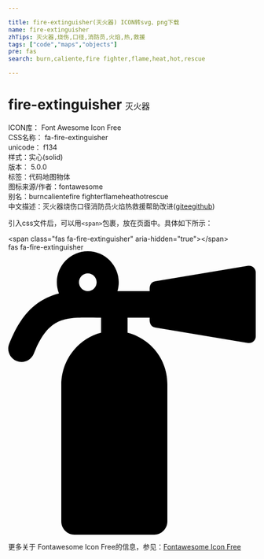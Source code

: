 ```yaml
---

title: fire-extinguisher(灭火器) ICON转svg、png下载
name: fire-extinguisher
zhTips: 灭火器,烧伤,口径,消防员,火焰,热,救援
tags: ["code","maps","objects"]
pre: fas
search: burn,caliente,fire fighter,flame,heat,hot,rescue

---
```


# fire-extinguisher  <small style="font-size: 60%;font-weight: 100">灭火器</small>


<div class="detail-page">
<p>
<span>
ICON库：
<span class="badge-secondary badge">Font Awesome Icon Free</span> 
</span>
<br/>
<span>
CSS名称：
<span class="badge-secondary badge">fa-fire-extinguisher</span> 
</span>
<br/>
<span>
unicode：
<span class="badge-secondary badge">f134</span> 
<copy-btn content='f134' btn-title=""></copy-btn>
<copy-btn :content='String.fromCodePoint(parseInt("f134", 16))' btn-title="复制U"></copy-btn>
</span><br/><span>样式：<span class="badge-light badge">实心(solid)</span></span>
<br/>
<span>
版本：
<span class="badge-secondary badge">5.0.0</span> 
</span><br/><span>标签：<span class="badge-light badge"><router-link to="/tags/code.html">代码</router-link></span><span class="badge-light badge"><router-link to="/tags/maps.html">地图</router-link></span><span class="badge-light badge"><router-link to="/tags/objects.html">物体</router-link></span></span>
<br/>
<span>图标来源/作者：<span class="badge-light badge">fontawesome</span></span> 
<br/>
<span>别名：<span class="badge-light badge">burn</span><span class="badge-light badge">caliente</span><span class="badge-light badge">fire fighter</span><span class="badge-light badge">flame</span><span class="badge-light badge">heat</span><span class="badge-light badge">hot</span><span class="badge-light badge">rescue</span></span><br/><span class="zh-detail">中文描述：<span class="badge-primary badge">灭火器</span><span class="badge-primary badge">烧伤</span><span class="badge-primary badge">口径</span><span class="badge-primary badge">消防员</span><span class="badge-primary badge">火焰</span><span class="badge-primary badge">热</span><span class="badge-primary badge">救援</span><span class="help-link"><span>帮助改进</span>(<a href="https://gitee.com/liuwave/icon-helper/edit/master/json/fontawesome/solid/fire-extinguisher.json" target="_blank" rel="noopener noreferrer">gitee</a><a href="https://github.com/liuwave/icon-helper/edit/master/json/fontawesome/solid/fire-extinguisher.json" target="_blank" rel="noopener noreferrer">github</a></span>)</span><br/>
</p>
</div>
<div class="alert alert-dark">
  <i class="fas fa-fire-extinguisher fa-xs"></i>
  <i class="fas fa-fire-extinguisher fa-sm"></i>
  <i class="fas fa-fire-extinguisher fa-lg"></i>
  <i class="fas fa-fire-extinguisher fa-2x"></i>
  <i class="fas fa-fire-extinguisher fa-3x"></i>
  <i class="fas fa-fire-extinguisher fa-5x"></i>
  <i class="fas fa-fire-extinguisher fa-7x"></i>
</div>
<div>
  <p>引入css文件后，可以用<code>&lt;span&gt;</code>包裹，放在页面中。具体如下所示：    
  </p>
  <div class="alert alert-primary" style="font-size: 14px">
    &lt;span class="fas fa-fire-extinguisher" aria-hidden="true"&gt;&lt;/span&gt;
    <copy-btn content='<span class="fas fa-fire-extinguisher" aria-hidden="true"></span>'></copy-btn>
  </div>
  <div class="alert alert-secondary">
    <i class="fas fa-fire-extinguisher"
    style="font-size: 24px"
    aria-hidden="true"></i> fas fa-fire-extinguisher
    <copy-btn content="fas fa-fire-extinguisher" btn-title="复制图标名称"></copy-btn>
  </div>
</div>
<div id="svg" class="svg-wrap">
<svg xmlns="http://www.w3.org/2000/svg" viewBox="0 0 448 512"><path d="M434.027 26.329l-168 28C254.693 56.218 256 67.8 256 72h-58.332C208.353 36.108 181.446 0 144 0c-39.435 0-66.368 39.676-52.228 76.203-52.039 13.051-75.381 54.213-90.049 90.884-4.923 12.307 1.063 26.274 13.37 31.197 12.317 4.926 26.279-1.075 31.196-13.37C75.058 112.99 106.964 120 168 120v27.076c-41.543 10.862-72 49.235-72 94.129V488c0 13.255 10.745 24 24 24h144c13.255 0 24-10.745 24-24V240c0-44.731-30.596-82.312-72-92.97V120h40c0 2.974-1.703 15.716 10.027 17.671l168 28C441.342 166.89 448 161.25 448 153.834V38.166c0-7.416-6.658-13.056-13.973-11.837zM144 72c-8.822 0-16-7.178-16-16s7.178-16 16-16 16 7.178 16 16-7.178 16-16 16z"/></svg>
</div>
<detail full-name='fa-fire-extinguisher'></detail>
    
<div><p>更多关于  Fontawesome Icon Free的信息，参见：<a target="_blank" href="https://iconhelper.cn/fontawesome.html">Fontawesome Icon Free</a>
</p></div>
